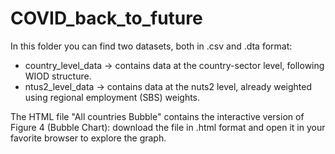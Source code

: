 # COVID_back_to_future

In this folder you can find two datasets, both in .csv and .dta format:

- country_level_data -> contains data at the country-sector level, following WIOD structure.
- ntus2_level_data -> contains data at the nuts2 level, already weighted using regional employment (SBS) weights.

The HTML file "All countries Bubble" contains the interactive version of Figure 4 (Bubble Chart): download the file in .html format and open it in your favorite browser to explore the graph.
